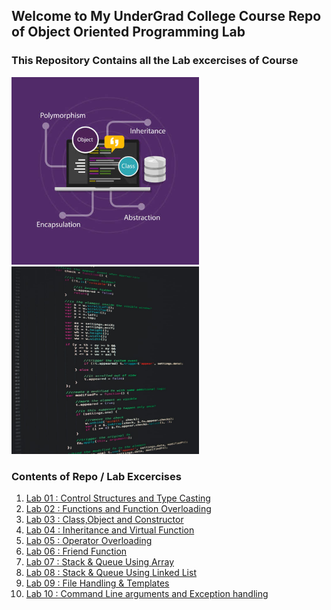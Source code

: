 ## Welcome to My UnderGrad College Course Repo of Object Oriented Programming Lab
### This Repository Contains all the Lab excercises of Course

<p float="left">
  <img src="https://github.com/ronak-suthar/Object-Oriented-Programming/blob/master/Images/oops.jpg" width="300" />
  <img src="https://github.com/ronak-suthar/Object-Oriented-Programming/blob/master/Images/pc_img_unsplash.jpg" height = 300" width="300" /> 
</p> 

### Contents of Repo / Lab Excercises

1. [Lab 01 : Control Structures and Type Casting](https://github.com/ronak-suthar/Object-Oriented-Programming/tree/master/Lab_01)
2. [Lab 02 : Functions and Function Overloading](https://github.com/ronak-suthar/Object-Oriented-Programming/tree/master/Lab_02)
3. [Lab 03 : Class,Object and Constructor](https://github.com/ronak-suthar/Object-Oriented-Programming/tree/master/Lab_03)
4. [Lab 04 : Inheritance and Virtual Function](https://github.com/ronak-suthar/Object-Oriented-Programming/tree/master/Lab_04)
5. [Lab 05 : Operator Overloading](https://github.com/ronak-suthar/Object-Oriented-Programming/tree/master/Lab_05)
6. [Lab 06 : Friend Function](https://github.com/ronak-suthar/Object-Oriented-Programming/tree/master/Lab_06)
7. [Lab 07 : Stack & Queue Using Array](https://github.com/ronak-suthar/Object-Oriented-Programming/tree/master/Lab_07)
8. [Lab 08 : Stack & Queue Using Linked List](https://github.com/ronak-suthar/Object-Oriented-Programming/tree/master/Lab_08)
9. [Lab 09 : File Handling & Templates](https://github.com/ronak-suthar/Object-Oriented-Programming/tree/master/Lab_09)
10. [Lab 10 : Command Line arguments and Exception handling](https://github.com/ronak-suthar/Object-Oriented-Programming/tree/master/Lab_10)